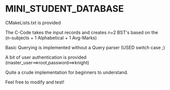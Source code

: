 ﻿# MINI_STUDENT_DATABASE

CMakeLists.txt is provided

The C-Code takes the input records and creates n+2 BST's based on the (n-subjects + 1 Alphabetical + 1 Avg-Marks)

Basic Querying is implemented without a Query parser (USED switch case ;)

A bit of user authentication is provided (master_user==>root,password==>knight)

Quite a crude implementation for beginners to understand.

Feel free to modify and test!
